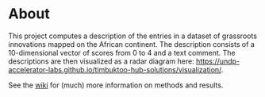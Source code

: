 # About
This project computes a description of the entries in a dataset of grassroots innovations mapped on the African continent. The description consists of a 10-dimensional vector of scores from 0 to 4 and a text comment. The descriptions are then visualized as a radar diagram here: https://undp-accelerator-labs.github.io/timbuktoo-hub-solutions/visualization/.

See the [wiki](https://github.com/UNDP-Accelerator-Labs/timbuktoo-hub-solutions/wiki) for (much) more information on methods and results. 

